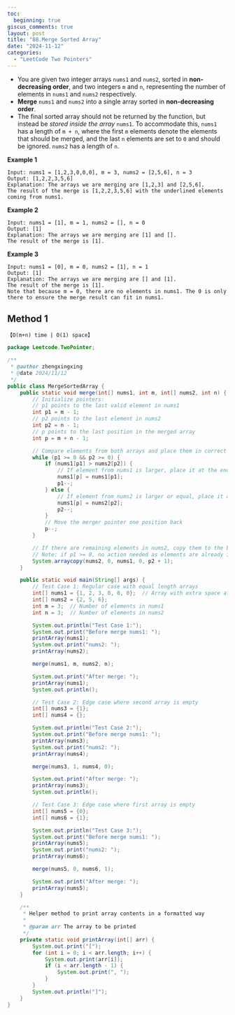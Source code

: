 ```yaml
---
toc:
  beginning: true
giscus_comments: true
layout: post
title: "88.Merge Sorted Array"
date: "2024-11-12"
categories:
  - "LeetCode Two Pointers"
---
```


- You are given two integer arrays `nums1` and `nums2`, sorted in **non-decreasing order**, and two integers `m` and `n`, representing the number of elements in `nums1` and `nums2` respectively.
- **Merge** `nums1` and `nums2` into a single array sorted in **non-decreasing order**.
- The final sorted array should not be returned by the function, but instead be *stored inside the array* `nums1`. To accommodate this, `nums1` has a length of `m + n`, where the first `m` elements denote the elements that should be merged, and the last `n` elements are set to `0` and should be ignored. `nums2` has a length of `n`.

**Example 1**

```
Input: nums1 = [1,2,3,0,0,0], m = 3, nums2 = [2,5,6], n = 3
Output: [1,2,2,3,5,6]
Explanation: The arrays we are merging are [1,2,3] and [2,5,6].
The result of the merge is [1,2,2,3,5,6] with the underlined elements coming from nums1.
```

**Example 2**

```
Input: nums1 = [1], m = 1, nums2 = [], n = 0
Output: [1]
Explanation: The arrays we are merging are [1] and [].
The result of the merge is [1].
```

**Example 3**

```
Input: nums1 = [0], m = 0, nums2 = [1], n = 1
Output: [1]
Explanation: The arrays we are merging are [] and [1].
The result of the merge is [1].
Note that because m = 0, there are no elements in nums1. The 0 is only there to ensure the merge result can fit in nums1.
```

## Method 1

```tex
【O(m+n) time | O(1) space】
```

```java
package Leetcode.TwoPointer;

/**
 * @author zhengxingxing
 * @date 2024/11/12
 */
public class MergeSortedArray {
    public static void merge(int[] nums1, int m, int[] nums2, int n) {
        // Initialize pointers:
        // p1 points to the last valid element in nums1
        int p1 = m - 1;
        // p2 points to the last element in nums2
        int p2 = n - 1;
        // p points to the last position in the merged array
        int p = m + n - 1;

        // Compare elements from both arrays and place them in correct position
        while (p1 >= 0 && p2 >= 0) {
            if (nums1[p1] > nums2[p2]) {
                // If element from nums1 is larger, place it at the end
                nums1[p] = nums1[p1];
                p1--;
            } else {
                // If element from nums2 is larger or equal, place it at the end
                nums1[p] = nums2[p2];
                p2--;
            }
            // Move the merger pointer one position back
            p--;
        }

        // If there are remaining elements in nums2, copy them to the beginning of nums1
        // Note: if p1 >= 0, no action needed as elements are already in place
        System.arraycopy(nums2, 0, nums1, 0, p2 + 1);
    }

    public static void main(String[] args) {
        // Test Case 1: Regular case with equal length arrays
        int[] nums1 = {1, 2, 3, 0, 0, 0};  // Array with extra space at end
        int[] nums2 = {2, 5, 6};
        int m = 3;  // Number of elements in nums1
        int n = 3;  // Number of elements in nums2

        System.out.println("Test Case 1:");
        System.out.print("Before merge nums1: ");
        printArray(nums1);
        System.out.print("nums2: ");
        printArray(nums2);

        merge(nums1, m, nums2, n);

        System.out.print("After merge: ");
        printArray(nums1);
        System.out.println();

        // Test Case 2: Edge case where second array is empty
        int[] nums3 = {1};
        int[] nums4 = {};

        System.out.println("Test Case 2:");
        System.out.print("Before merge nums1: ");
        printArray(nums3);
        System.out.print("nums2: ");
        printArray(nums4);

        merge(nums3, 1, nums4, 0);

        System.out.print("After merge: ");
        printArray(nums3);
        System.out.println();

        // Test Case 3: Edge case where first array is empty
        int[] nums5 = {0};
        int[] nums6 = {1};

        System.out.println("Test Case 3:");
        System.out.print("Before merge nums1: ");
        printArray(nums5);
        System.out.print("nums2: ");
        printArray(nums6);

        merge(nums5, 0, nums6, 1);

        System.out.print("After merge: ");
        printArray(nums5);
    }

    /**
     * Helper method to print array contents in a formatted way
     *
     * @param arr The array to be printed
     */
    private static void printArray(int[] arr) {
        System.out.print("[");
        for (int i = 0; i < arr.length; i++) {
            System.out.print(arr[i]);
            if (i < arr.length - 1) {
                System.out.print(", ");
            }
        }
        System.out.println("]");
    }
}
```





